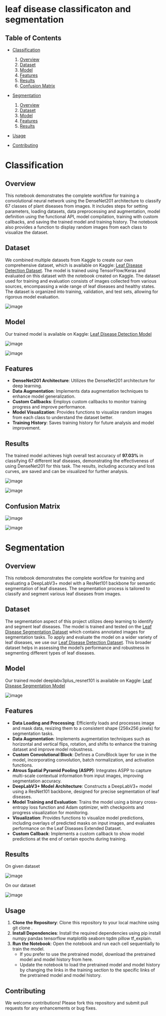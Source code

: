 # leaf disease classificaton and segmentation

## Table of Contents
- [Classification](#classification)
   1. [Overview](#jnjnj)
   2. [Dataset](#dataset)
   3. [Model](#model)
   4. [Features](#features)
   6. [Results](#results)
   7. [Confusion Matrix](#confusion-matrix)
      
- [Segmentation](#segmentation)
   1. [Overview](#overview)
   2. [Dataset](#dataset)
   3. [Model](#model)
   4. [Features](#features)
   6. [Results](#results)

- [Usage](usage)

- [Contributing](#contributing)

# Classification
## Overview
This notebook demonstrates the complete workflow for training a convolutional neural network using the DenseNet201 architecture to classify 67 classes of plant diseases from images. It includes steps for setting parameters, loading datasets, data preprocessing and augmentation, model definition using the functional API, model compilation, training with custom callbacks, and saving the trained model and training history. The notebook also provides a function to display random images from each class to visualize the dataset.

## Dataset
We combined multiple datasets from Kaggle to create our own comprehensive dataset, which is available on Kaggle: [Leaf Disease Detection Dataset](https://www.kaggle.com/datasets/abdullahmalhi/leaf-diseases-extended). The model is trained using TensorFlow/Keras and evaluated on this dataset with the notebook created on Kaggle. The dataset used for training and evaluation consists of images collected from various sources, encompassing a wide range of leaf diseases and healthy states. The dataset is organized into training, validation, and test sets, allowing for rigorous model evaluation.

![image](https://github.com/user-attachments/assets/bfb4cbb0-3548-4f21-b2b4-35e66e6adb8e)

## Model
Our trained model is available on Kaggle: [Leaf Disease Detection Model](https://www.kaggle.com/models/isramansoor9/leaf_disease_detection_model)

![image](https://github.com/user-attachments/assets/f28750ed-9e9e-4745-b5e9-0792b91ec706)

![image](https://github.com/user-attachments/assets/c4998e31-9760-48e9-9af6-1412906c2ad6)

## Features
* **DenseNet201 Architecture**: Utilizes the DenseNet201 architecture for deep learning.
* **Data Augmentation**: Implements data augmentation techniques to enhance model generalization.
* **Custom Callbacks**: Employs custom callbacks to monitor training progress and improve performance.
* **Model Visualization**: Provides functions to visualize random images from each class to understand the dataset better.
* **Training History**: Saves training history for future analysis and model improvement.
      
## Results
The trained model achieves high overall test accuracy of **97.03%** in classifying 67 different leaf diseases, demonstrating the effectiveness of using DenseNet201 for this task. The results, including accuracy and loss curves, are saved and can be visualized for further analysis.

![image](https://github.com/user-attachments/assets/e62718d2-a103-45c5-abfd-1b1822ecf32f)

![image](https://github.com/user-attachments/assets/b9c94c66-fe17-49c4-b189-5b03be4e474b)

## Confusion Matrix

![image](https://github.com/user-attachments/assets/e15e6b7d-0841-452b-8130-86115d6b28e1)

![image](https://github.com/user-attachments/assets/fa44e4e8-940d-4769-ab46-66cf459a3245)

# Segmentation
## Overview
This notebook demonstrates the complete workflow for training and evaluating a DeepLabV3+ model with a ResNet101 backbone for semantic segmentation of leaf diseases. The segmentation process is tailored to classify and segment various leaf diseases from images.

## Dataset
The segmentation aspect of this project utilizes deep learning to identify and segment leaf diseases. The model is trained and tested on the [Leaf Disease Segmentation Dataset](https://www.kaggle.com/datasets/fakhrealam9537/leaf-disease-segmentation-dataset) which contains annotated images for segmentation tasks. To apply and evaluate the model on a wider variety of leaf diseases, we use our [Leaf Disease Detection Dataset](https://www.kaggle.com/datasets/abdullahmalhi/leaf-diseases-extended). This broader dataset helps in assessing the model’s performance and robustness in segmenting different types of leaf diseases.

## Model
Our trained model deeplabv3plus_resnet101 is available on Kaggle: [Leaf Disease Segmentation Model](https://www.kaggle.com/models/abdullahmalhi/deeplabv3plus_resnet101)

![image](https://github.com/user-attachments/assets/87e2c874-4efa-4e3d-905f-2b8f427bab79)

## Features
* **Data Loading and Processing**: Efficiently loads and processes image and mask data, resizing them to a consistent shape (256x256 pixels) for segmentation tasks.
* **Data Augmentation**: Implements augmentation techniques such as horizontal and vertical flips, rotation, and shifts to enhance the training dataset and improve model robustness.
* **Custom Convolutional Block**: Defines a ConvBlock layer for use in the model, incorporating convolution, batch normalization, and activation functions.
* **Atrous Spatial Pyramid Pooling (ASPP)**: Integrates ASPP to capture multi-scale contextual information from input images, improving segmentation accuracy.
* **DeepLabV3+ Model Architecture**: Constructs a DeepLabV3+ model using a ResNet101 backbone, designed for precise segmentation of leaf diseases.
* **Model Training and Evaluation**: Trains the model using a binary cross-entropy loss function and Adam optimizer, with checkpoints and progress visualization for monitoring.
* **Visualization**: Provides functions to visualize model predictions, including overlays of predicted masks on input images, and evaluates performance on the Leaf Diseases Extended Dataset.
* **Custom Callback**: Implements a custom callback to show model predictions at the end of certain epochs during training.

## Results

On given dataset

![image](https://github.com/user-attachments/assets/081c6049-4379-4983-abbd-a4c6820330f5)

On our dataset

![image](https://github.com/user-attachments/assets/81a5d939-fdb7-4790-aecd-ea2c186a75fa)

  
## Usage
1. **Clone the Repository**: Clone this repository to your local machine using git clone <repository-url>.
2. **Install Dependencies**: Install the required dependencies using pip install numpy pandas tensorflow matplotlib seaborn tqdm pillow tf_explain.
3. **Run the Notebook**: Open the notebook and run each cell sequentially to train the model.
    * If you prefer to use the pretrained model, download the pretrained model and model history from here.
    * Update the notebook to load the pretrained model and model history by changing the links in the training section to the specific links of the pretrained model and model history.

## Contributing
We welcome contributions! Please fork this repository and submit pull requests for any enhancements or bug fixes.
